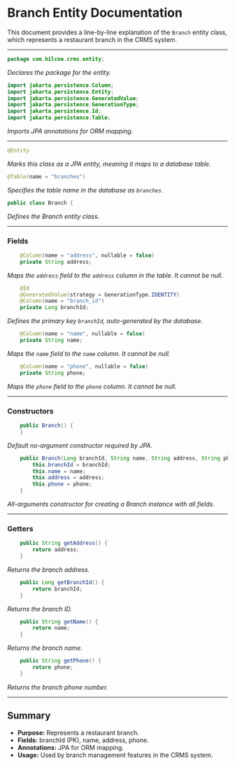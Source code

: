 # Branch Entity Documentation

This document provides a line-by-line explanation of the `Branch` entity class, which represents a restaurant branch in the CRMS system.

---

```java
package com.hilcoe.crms.entity;
```
*Declares the package for the entity.*

```java
import jakarta.persistence.Column;
import jakarta.persistence.Entity;
import jakarta.persistence.GeneratedValue;
import jakarta.persistence.GenerationType;
import jakarta.persistence.Id;
import jakarta.persistence.Table;
```
*Imports JPA annotations for ORM mapping.*

---

```java
@Entity
```
*Marks this class as a JPA entity, meaning it maps to a database table.*

```java
@Table(name = "branches")
```
*Specifies the table name in the database as `branches`.*

```java
public class Branch {
```
*Defines the Branch entity class.*

---

### Fields

```java
    @Column(name = "address", nullable = false)
    private String address;
```
*Maps the `address` field to the `address` column in the table. It cannot be null.*

```java
    @Id
    @GeneratedValue(strategy = GenerationType.IDENTITY)
    @Column(name = "branch_id")
    private Long branchId;
```
*Defines the primary key `branchId`, auto-generated by the database.*

```java
    @Column(name = "name", nullable = false)
    private String name;
```
*Maps the `name` field to the `name` column. It cannot be null.*

```java
    @Column(name = "phone", nullable = false)
    private String phone;
```
*Maps the `phone` field to the `phone` column. It cannot be null.*

---

### Constructors

```java
    public Branch() {
    }
```
*Default no-argument constructor required by JPA.*

```java
    public Branch(Long branchId, String name, String address, String phone) {
        this.branchId = branchId;
        this.name = name;
        this.address = address;
        this.phone = phone;
    }
```
*All-arguments constructor for creating a Branch instance with all fields.*

---

### Getters

```java
    public String getAddress() {
        return address;
    }
```
*Returns the branch address.*

```java
    public Long getBranchId() {
        return branchId;
    }
```
*Returns the branch ID.*

```java
    public String getName() {
        return name;
    }
```
*Returns the branch name.*

```java
    public String getPhone() {
        return phone;
    }
```
*Returns the branch phone number.*

---

## Summary
- **Purpose:** Represents a restaurant branch.
- **Fields:** branchId (PK), name, address, phone.
- **Annotations:** JPA for ORM mapping.
- **Usage:** Used by branch management features in the CRMS system.
